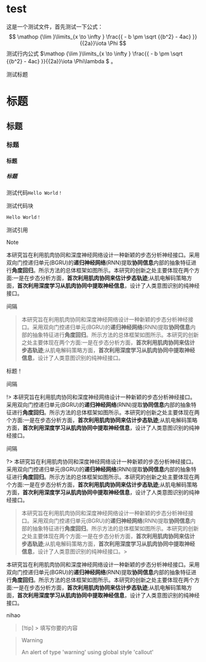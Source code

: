 # test

这是一个测试文件，首先测试一下公式： 
$$
\mathop {\lim }\limits_{x \to \infty } \frac{{ - b \pm \sqrt {{b^2} - 4ac} }}{{2a}}\iota \Phi
$$
测试行内公式 $\mathop {\lim }\limits_{x \to \infty } \frac{{ - b \pm \sqrt {{b^2} - 4ac} }}{{2a}}\iota \Phi\lambda $ 。

测试标题

# 标题

## 标题

### 标题

#### 标题

##### 标题

测试代码`Hello World！`

测试代码块

```c
Hello World！
```

> 

测试引用

> [!Note]
>
> 本研究旨在利用肌肉协同和深度神经网络设计一种新颖的步态分析神经接口。采用双向门控递归单元(BGRU)的**递归神经网络**(RNN)提取**协同信息**内部的抽象特征进行**角度回归**。所示方法的总体框架如图所示。本研究的创新之处主要体现在两个方面:一是在步态分析方面，**首次利用肌肉协同来估计步态轨迹**;从肌电解码策略方面，**首次利用深度学习从肌肉协同中提取神经信息**，设计了人类意图识别的纯神经接口。

间隔

> 本研究旨在利用肌肉协同和深度神经网络设计一种新颖的步态分析神经接口。采用双向门控递归单元(BGRU)的**递归神经网络**(RNN)提取**协同信息**内部的抽象特征进行**角度回归**。所示方法的总体框架如图所示。本研究的创新之处主要体现在两个方面:一是在步态分析方面，**首次利用肌肉协同来估计步态轨迹**;从肌电解码策略方面，**首次利用深度学习从肌肉协同中提取神经信息**，设计了人类意图识别的纯神经接口。

标题！

间隔

!> 本研究旨在利用肌肉协同和深度神经网络设计一种新颖的步态分析神经接口。采用双向门控递归单元(BGRU)的**递归神经网络**(RNN)提取**协同信息**内部的抽象特征进行**角度回归**。所示方法的总体框架如图所示。本研究的创新之处主要体现在两个方面:一是在步态分析方面，**首次利用肌肉协同来估计步态轨迹**;从肌电解码策略方面，**首次利用深度学习从肌肉协同中提取神经信息**，设计了人类意图识别的纯神经接口。

间隔

?>  本研究旨在利用肌肉协同和深度神经网络设计一种新颖的步态分析神经接口。采用双向门控递归单元(BGRU)的**递归神经网络**(RNN)提取**协同信息**内部的抽象特征进行**角度回归**。所示方法的总体框架如图所示。本研究的创新之处主要体现在两个方面:一是在步态分析方面，**首次利用肌肉协同来估计步态轨迹**;从肌电解码策略方面，**首次利用深度学习从肌肉协同中提取神经信息**，设计了人类意图识别的纯神经接口。



> 本研究旨在利用肌肉协同和深度神经网络设计一种新颖的步态分析神经接口。采用双向门控递归单元(BGRU)的**递归神经网络**(RNN)提取**协同信息**内部的抽象特征进行**角度回归**。所示方法的总体框架如图所示。本研究的创新之处主要体现在两个方面:一是在步态分析方面，**首次利用肌肉协同来估计步态轨迹**;从肌电解码策略方面，**首次利用深度学习从肌肉协同中提取神经信息**，设计了人类意图识别的纯神经接口。>

本研究旨在利用肌肉协同和深度神经网络设计一种新颖的步态分析神经接口。采用双向门控递归单元(BGRU)的**递归神经网络**(RNN)提取**协同信息**内部的抽象特征进行**角度回归**。所示方法的总体框架如图所示。本研究的创新之处主要体现在两个方面:一是在步态分析方面，**首次利用肌肉协同来估计步态轨迹**;从肌电解码策略方面，**首次利用深度学习从肌肉协同中提取神经信息**，设计了人类意图识别的纯神经接口。

nihao

> [!tip] > 填写你要的内容

> > [!WARNING]
> > An alert of type 'warning' using global style 'callout'